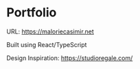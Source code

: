 # Portfolio

URL: https://maloriecasimir.net

Built using React/TypeScript

Design Inspiration: https://studioregale.com/